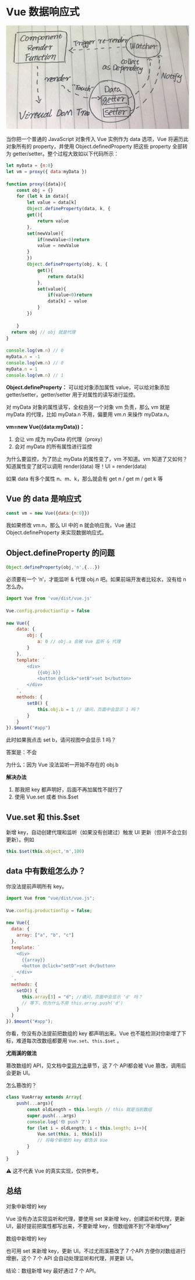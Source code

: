 # Vue 数据响应式

![response-principle](./images/response-principle.png)

当你把一个普通的 JavaScript 对象传入 Vue 实例作为 data 选项，Vue 将遍历此对象所有的 property，并使用 Object.definedProperty 把这些 property 全部转为 getter/setter。整个过程大致如以下代码所示：

```jsx
let myData = {n:0}
let vm = proxy({ data:myData }) 

function proxy({data}){
	const obj = {}
	for (let k in data){
		let value = data[k]
  		Object.defineProperty(data, k, {
    	get(){
      		return value
    	},
    	set(newValue){
      		if(newValue<0)return
      		value = newValue
    	}
  		})
		Object.defineProperty(obj, k, {
			get(){
				return data[k]
			},
			set(value){
				if(value<0)return
				data[k] = value
			}
		})	

	}
  return obj // obj 就是代理
}

console.log(vm.n) // 0
myData.n = -1
console.log(vm.n) // 0
myData.n = 1
console.log(vm.n) // 1
```

**Object.defineProperty：** 可以给对象添加属性 value，可以给对象添加 getter/setter，getter/setter 用于对属性的读写进行监控。

对 myData 对象的属性读写，全权由另一个对象 vm 负责，那么 vm 就是 myData 的代理，比如 myData.n 不用，偏要用 vm.n 来操作 myData.n。

**vm=new Vue({data:myData})：**

1. 会让 vm 成为 myData 的代理（proxy）
2. 会对 myData 的所有属性进行监控

为什么要监控，为了防止 myData 的属性变了，vm 不知道。vm 知道了又如何？知道属性变了就可以调用 render(data) 呀！UI = render(data)

如果 data 有多个属性 n、m、k，那么就会有 get n / get m / get k 等

## Vue 的 data 是响应式

```jsx
const vm = new Vue({data:{n:0}})
```

我如果修改 vm.n，那么 UI 中的 n 就会响应我，Vue 通过 Object.defineProperty 来实现数据响应式。

## Object.defineProperty 的问题

```jsx
Object.defineProperty(obj,'n',{...})
```

必须要有一个 ‘n’，才能监听 & 代理 obj.n 吧。如果前端开发者比较水，没有给 n 怎么办。

```jsx
import Vue from 'vue/dist/vue.js'

Vue.config.productionTip = false

new Vue({
	data: {
		obj: {
			a: 0 // obj.a 会被 Vue 监听 & 代理
		}	
	},
	template: `
		<div>
			{{obj.b}}
			<button @click="setB">set b</button>
		</div>
	`,
	methods: {
		setB() {
			this.obj.b = 1 // 请问，页面中会显示 1 吗？
		}
	}
}).$mount("#app")
```

此时如果我点击 set b，请问视图中会显示 1 吗？

答案是：不会

为什么：因为 Vue 没法监听一开始不存在的 obj.b

**解决办法**

1. 那我把 key 都声明好，后面不再加属性不就行了
2. 使用 Vue.set 或者 this.$set

## Vue.set 和 this.$set

新增 key，自动创建代理和监听（如果没有创建过）触发 UI 更新（但并不会立刻更新）。例如

```jsx
this.$set(this.object,'m',100)
```

## data 中有数组怎么办？

你没法提前声明所有 key。

```jsx
import Vue from "vue/dist/vue.js";

Vue.config.productionTip = false;

new Vue({
  data: {
    array: ["a", "b", "c"]
  },
  template: `
    <div>
      {{array}}
      <button @click="setD">set d</button>
    </div>
  `,
  methods: {
    setD() {
      this.array[3] = "d"; //请问，页面中会显示 'd' 吗？
      // 等下，你为什么不用 this.array.push('d')
    }
  }
}).$mount("#app");
```

你看，你没有办法提前把数组的 key 都声明出来。Vue 也不能检测对你新增了下标，难道每次改数组都要用 `Vue.set`、`this.$set` 。

**尤雨溪的做法**

篡改数组的 API，见文档中[变异方法](https://cn.vuejs.org/v2/guide/list.html#s-authing)章节，这 7 个 API都会被 Vue 篡改，调用后会更新 UI。

怎么篡改的？

```jsx
class VueArray extends Array{
	push(...args){
		const oldLength = this.length // this 就是当前数组
		super.push(...args)
		console.log('你 push 了')
		for (let i = oldLength; i < this.length; i++){
			Vue.set(this, i, this[i])
			// 将每个新增的 key 都告诉 Vue
		}
	}
}
```

<aside>
⚠️ 这不代表 Vue 的真实实现，仅供参考。

</aside>

## 总结

对象中新增的 key

Vue 没有办法实现监听和代理，要使用 set 来新增 key，创建监听和代理，更新 UI，最好提前把属性都写出来，不要新增 key，但数组做不到“不新增key”

数组中新增的 key

也可用 set 来新增 key，更新 UI。不过尤雨溪篡改了 7 个API 方便你对数组进行增删，这个 7 个 API 会自动处理监听和代理，并更新 UI。

结论：数组新增 key 最好通过 7 个 API。